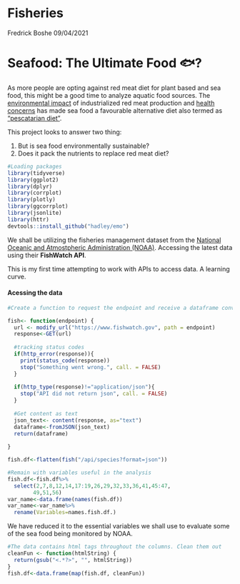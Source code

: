 Fisheries
================
Fredrick Boshe
09/04/2021

# Seafood: The Ultimate Food 🐟?

As more people are opting against red meat diet for plant based and sea
food, this might be a good time to analyze aquatic food sources. The
[environmental
impact](https://www.greenpeace.org.uk/news/why-meat-is-bad-for-the-environment/#:~:text=It%20causes%20climate%20change,the%20atmosphere%2C%20accelerating%20global%20warming)
of industrialized red meat production and [health
concerns](https://www.nytimes.com/2019/09/30/health/red-meat-heart-cancer.html)
has made sea food a favourable alternative diet also termed as
[“pescatarian
diet”](https://www.medicalnewstoday.com/articles/323907#:~:text=What%20is%20a%20pescatarian%20diet%3F&text=In%20the%20pescatarian%20diet%2C%20a,and%20fish%20products%20may%20enhance).

This project looks to answer two thing:

1.  But is sea food environmentally sustainable?
2.  Does it pack the nutrients to replace red meat diet?

<!-- end list -->

``` r
#Loading packages
library(tidyverse)
library(ggplot2)
library(dplyr)
library(corrplot)
library(plotly)
library(ggcorrplot)
library(jsonlite)
library(httr)
devtools::install_github("hadley/emo")
```

We shall be utilizing the fisheries management dataset from the
[National Oceanic and Atmostpheric Administration
(NOAA)](https://www.fishwatch.gov/resources). Accessing the latest data
using their **FishWatch API**.

This is my first time attempting to work with APIs to access data. A
learning curve.

#### Acessing the data

``` r
#Create a function to request the endpoint and receive a dataframe converted from JSON

fish<- function(endpoint) {
  url <- modify_url("https://www.fishwatch.gov", path = endpoint)
  response<-GET(url)
  
  #tracking status codes
  if(http_error(response)){
    print(status_code(response))
    stop("Something went wrong.", call. = FALSE)
  }
  
  if(http_type(response)!="application/json"){
    stop("API did not return json", call. = FALSE)
  }
  
  #Get content as text
  json_text<- content(response, as="text")
  dataframe<-fromJSON(json_text)
  return(dataframe)
  
}

fish.df<-flatten(fish("/api/species?format=json"))

#Remain with variables useful in the analysis
fish.df<-fish.df%>%
  select(2,7,8,12,14,17:19,26,29,32,33,36,41,45:47,
        49,51,56)
var_name<-data.frame(names(fish.df))
var_name<-var_name%>%
  rename(Variables=names.fish.df.)
```

We have reduced it to the essential variables we shall use to evaluate
some of the sea food being monitored by NOAA.

``` r
#The data contains html tags throughout the columns. Clean them out
cleanFun <- function(htmlString) {
  return(gsub("<.*?>", "", htmlString))
}
fish.df<-data.frame(map(fish.df, cleanFun))
```
